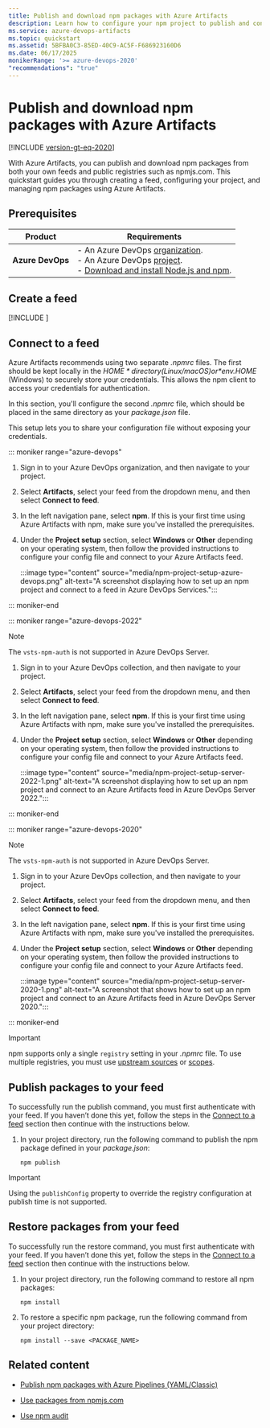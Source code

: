 ```yaml
---
title: Publish and download npm packages with Azure Artifacts
description: Learn how to configure your npm project to publish and consume packages using Azure Artifacts.
ms.service: azure-devops-artifacts
ms.topic: quickstart
ms.assetid: 5BFBA0C3-85ED-40C9-AC5F-F686923160D6
ms.date: 06/17/2025
monikerRange: '>= azure-devops-2020'
"recommendations": "true"
---
```


# Publish and download npm packages with Azure Artifacts

[!INCLUDE [version-gt-eq-2020](../includes/version-gt-eq-2020.md)]

With Azure Artifacts, you can publish and download npm packages from both your own feeds and public registries such as npmjs.com. This quickstart guides you through creating a feed, configuring your project, and managing npm packages using Azure Artifacts.

## Prerequisites

| **Product**        | **Requirements**   |
|--------------------|--------------------|
| **Azure DevOps**   | - An Azure DevOps [organization](../organizations/accounts/create-organization.md).<br>- An Azure DevOps [project](../organizations/projects/create-project.md).<br> - [Download and install Node.js and npm](https://docs.npmjs.com/downloading-and-installing-node-js-and-npm). |

## Create a feed

[!INCLUDE [](includes/create-feed.md)]

## Connect to a feed

Azure Artifacts recommends using two separate *.npmrc* files. The first should be kept locally in the *$HOME* directory (Linux/macOS) or *$env.HOME* (Windows) to securely store your credentials. This allows the npm client to access your credentials for authentication.

In this section, you'll configure the second *.npmrc* file, which should be placed in the same directory as your *package.json* file.

This setup lets you to share your configuration file without exposing your credentials.

::: moniker range="azure-devops"   

1. Sign in to your Azure DevOps organization, and then navigate to your project.

1. Select **Artifacts**, select your feed from the dropdown menu, and then select **Connect to feed**.

1. In the left navigation pane, select **npm**. If this is your first time using Azure Artifacts with npm, make sure you've installed the prerequisites.

1. Under the **Project setup** section, select **Windows** or **Other** depending on your operating system, then follow the provided instructions to configure your config file and connect to your Azure Artifacts feed.

    :::image type="content" source="media/npm-project-setup-azure-devops.png" alt-text="A screenshot displaying how to set up an npm project and connect to a feed in Azure DevOps Services.":::

::: moniker-end


::: moniker range="azure-devops-2022"

> [!NOTE]
> The `vsts-npm-auth` is not supported in Azure DevOps Server.

1. Sign in to your Azure DevOps collection, and then navigate to your project.

1. Select **Artifacts**, select your feed from the dropdown menu, and then select **Connect to feed**.

1. In the left navigation pane, select **npm**. If this is your first time using Azure Artifacts with npm, make sure you've installed the prerequisites.

1. Under the **Project setup** section, select **Windows** or **Other** depending on your operating system, then follow the provided instructions to configure your config file and connect to your Azure Artifacts feed.

   :::image type="content" source="media/npm-project-setup-server-2022-1.png" alt-text="A screenshot displaying how to set up an npm project and connect to an Azure Artifacts feed in Azure DevOps Server 2022.":::

::: moniker-end


::: moniker range="azure-devops-2020"

> [!NOTE]
> The `vsts-npm-auth` is not supported in Azure DevOps Server.

1. Sign in to your Azure DevOps collection, and then navigate to your project.

1. Select **Artifacts**, select your feed from the dropdown menu, and then select **Connect to feed**.

1. In the left navigation pane, select **npm**. If this is your first time using Azure Artifacts with npm, make sure you've installed the prerequisites.

1. Under the **Project setup** section, select **Windows** or **Other** depending on your operating system, then follow the provided instructions to configure your config file and connect to your Azure Artifacts feed.

   :::image type="content" source="media/npm-project-setup-server-2020-1.png" alt-text="A screenshot that shows how to set up an npm project and connect to an Azure Artifacts feed in Azure DevOps Server 2020.":::

::: moniker-end

> [!IMPORTANT]
> npm supports only a single `registry` setting in your *.npmrc* file. To use multiple registries, you must use [upstream sources](npm/upstream-sources.md) or [scopes](npm/scopes.md).

## Publish packages to your feed

To successfully run the publish command, you must first authenticate with your feed. If you haven’t done this yet, follow the steps in the [Connect to a feed](connect-to-a-feed) section then continue with the instructions below.

1. In your project directory, run the following command to publish the npm package defined in your *package.json*:

    ```
    npm publish
    ```

> [!IMPORTANT]
> Using the `publishConfig` property to override the registry configuration at publish time is not supported.

## Restore packages from your feed

To successfully run the restore command, you must first authenticate with your feed. If you haven’t done this yet, follow the steps in the [Connect to a feed](connect-to-a-feed) section then continue with the instructions below.

1. In your project directory, run the following command to restore all npm packages:

    ```
    npm install
    ```

1. To restore a specific npm package, run the following command from your project directory:

    ```
    npm install --save <PACKAGE_NAME>
    ```

## Related content

- [Publish npm packages with Azure Pipelines (YAML/Classic)](../pipelines/artifacts/npm.md)

- [Use packages from npmjs.com](npm/upstream-sources.md)

- [Use npm audit](npm/npm-audit.md)
